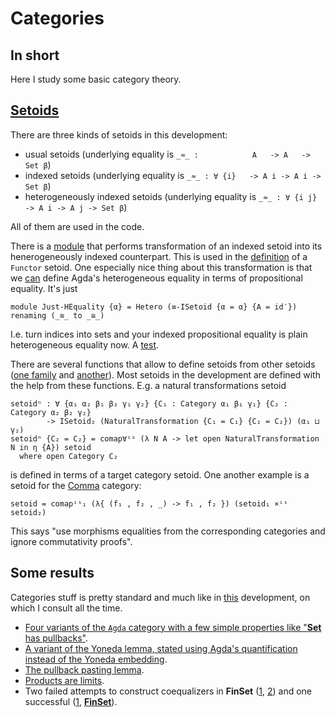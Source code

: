 # Categories

## In short

Here I study some basic category theory.

## [Setoids](https://github.com/effectfully/Categories/blob/master/Setoid/Setoid.agda)

There are three kinds of setoids in this development:

 - usual setoids                   (underlying equality is `_≈_ :            A   -> A   -> Set β`)
 - indexed setoids                 (underlying equality is `_≈_ : ∀ {i}   -> A i -> A i -> Set β`)
 - heterogeneously indexed setoids (underlying equality is `_≈_ : ∀ {i j} -> A i -> A j -> Set β`)

All of them are used in the code.

There is a [module](https://github.com/effectfully/Categories/blob/master/Setoid/Setoid.agda#L131) that performs transformation of an indexed setoid into its henerogeneously indexed counterpart. This is used in the [definition](https://github.com/effectfully/Categories/blob/master/Functor/Functor.agda#L130) of a `Functor` setoid. One especially nice thing about this transformation is that we [can](https://github.com/effectfully/Categories/blob/master/Setoid/Instances.agda#L57) define Agda's heterogeneous equality in terms of propositional equality. It's just

    module Just-HEquality {α} = Hetero (≡-ISetoid {α = α} {A = id′}) renaming (_≋_ to _≅_)

I.e. turn indices into sets and your indexed propositional equality is plain heterogeneous equality now. A [test](https://github.com/effectfully/Categories/blob/master/Setoid/Instances.agda#L83).

There are several functions that allow to define setoids from other setoids ([one family](https://github.com/effectfully/Categories/blob/master/Setoid/Setoid.agda#L69) and [another](https://github.com/effectfully/Categories/blob/master/Setoid/Setoid.agda#L206)). Most setoids in the development are defined with the help from these functions. E.g. a natural transformations setoid

    setoidⁿ : ∀ {α₁ α₂ β₁ β₂ γ₁ γ₂} {C₁ : Category α₁ β₁ γ₁} {C₂ : Category α₂ β₂ γ₂}
            -> ISetoid₂ (NaturalTransformation {C₁ = C₁} {C₂ = C₂}) (α₁ ⊔ γ₂)
    setoidⁿ {C₂ = C₂} = comap∀ⁱˢ (λ N A -> let open NaturalTransformation N in η {A}) setoid
      where open Category C₂

is defined in terms of a target category setoid. One another example is a setoid for the [Comma](https://github.com/effectfully/Categories/blob/master/Categories/Comma.agda#L16) category:

    setoid = comapⁱˢ₁ (λ{ (f₁ , f₂ , _) -> f₁ , f₂ }) (setoid₁ ×ⁱˢ setoid₂)

This says "use morphisms equalities from the corresponding categories and ignore commutativity proofs".

## Some results

Categories stuff is pretty standard and much like in [this](https://github.com/copumpkin/categories) development, on which I consult all the time.

 - [Four variants of the `Agda` category with a few simple properties like "**Set** has pullbacks"](https://github.com/effectfully/Categories/blob/master/Categories/Agda.agda).
 - [A variant of the Yoneda lemma, stated using Agda's quantification instead of the Yoneda embedding](https://github.com/effectfully/Categories/blob/master/Yoneda/Simple.agda).
 - [The pullback pasting lemma](https://github.com/effectfully/Categories/blob/master/Object/Limit/Properties/Pullback.agda).
 - [Products are limits](https://github.com/effectfully/Categories/blob/master/Object/Limit/Properties/Product.agda).
 - Two failed attempts to construct coequalizers in **FinSet** ([1](https://github.com/effectfully/Categories/tree/master/Utilities/Coequalize/Eqclasses.agda), [2](https://github.com/effectfully/Categories/tree/master/Utilities/Coequalize/DAG.agda)) and one successful ([1](https://github.com/effectfully/Categories/tree/master/Utilities/Coequalize/Coequalize.agda), [**FinSet**](https://github.com/effectfully/Categories/tree/master/Categories/Fins.agda)).